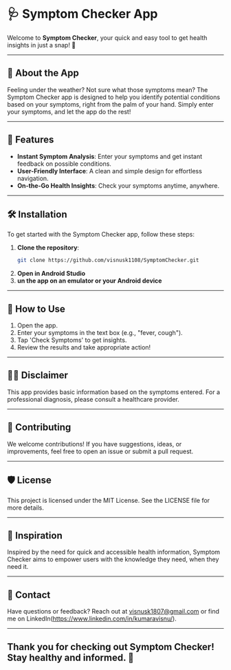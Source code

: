 # 🩺 Symptom Checker App

Welcome to **Symptom Checker**, your quick and easy tool to get health insights in just a snap! 🚀

---

## 📱 About the App

Feeling under the weather? Not sure what those symptoms mean? The Symptom Checker app is designed to help you identify potential conditions based on your symptoms, right from the palm of your hand. Simply enter your symptoms, and let the app do the rest!

---

## 🎯 Features

- **Instant Symptom Analysis**: Enter your symptoms and get instant feedback on possible conditions.
- **User-Friendly Interface**: A clean and simple design for effortless navigation.
- **On-the-Go Health Insights**: Check your symptoms anytime, anywhere.

---

## 🛠️ Installation

To get started with the Symptom Checker app, follow these steps:

1. **Clone the repository**:
   ```bash
   git clone https://github.com/visnusk1108/SymptomChecker.git
2. **Open in Android Studio**
3. **un the app on an emulator or your Android device**

---

## 🚀 How to Use
1. Open the app.
2. Enter your symptoms in the text box (e.g., "fever, cough").
3. Tap 'Check Symptoms' to get insights.
4. Review the results and take appropriate action!

---

## 👩‍⚕️ Disclaimer
This app provides basic information based on the symptoms entered. For a professional diagnosis, please consult a healthcare provider.

---

## 🌟 Contributing
We welcome contributions! If you have suggestions, ideas, or improvements, feel free to open an issue or submit a pull request.

---

## 🛡️ License
This project is licensed under the MIT License. See the LICENSE file for more details.

---

## 🧠 Inspiration
Inspired by the need for quick and accessible health information, Symptom Checker aims to empower users with the knowledge they need, when they need it.

---

## 💬 Contact
Have questions or feedback? Reach out at visnusk1807@gmail.com or find me on LinkedIn(https://www.linkedin.com/in/kumaravisnu/).

---

## Thank you for checking out Symptom Checker! Stay healthy and informed. 🌱
